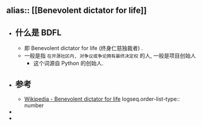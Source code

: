 alias:: [[Benevolent dictator for life]]
---

- ## 什么是 BDFL
	- 即 Benevolent dictator for life (终身仁慈独裁者) .
	- 一般是指 `在开源社区内, 对争议或争论拥有最终决定权` 的人, 一般是项目创始人
		- 这个词源自 Python 的创始人.
- ## 参考
	- [Wikipedia - Benevolent dictator for life](https://en.wikipedia.org/wiki/Benevolent_dictator_for_life)
	  logseq.order-list-type:: number
-
-